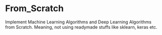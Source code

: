 # From_Scratch
Implement Machine Learning Algorithms and Deep Learning Algorithms from Scratch. Meaning, not using readymade stuffs like sklearn, keras etc.
